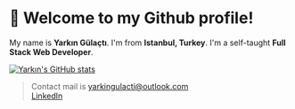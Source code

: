 # 👋 Welcome to my Github profile! 
My name is **Yarkın Gülaçtı**. I'm from **Istanbul, Turkey**. I'm a self-taught **Full Stack Web Developer**.

[![Yarkın's GitHub stats](https://github-readme-stats.vercel.app/api?username=yarkingulacti)](https://github.com/anuraghazra/github-readme-stats)

> Contact mail is yarkingulacti@outlook.com  
> [LinkedIn](https://www.linkedin.com/in/yark%C4%B1n-g%C3%BCla%C3%A7t%C4%B1-75687328a)
